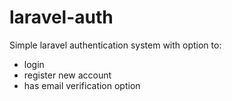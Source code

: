 # laravel-auth
Simple laravel authentication system with option to:
* login
* register new account
* has email verification option
